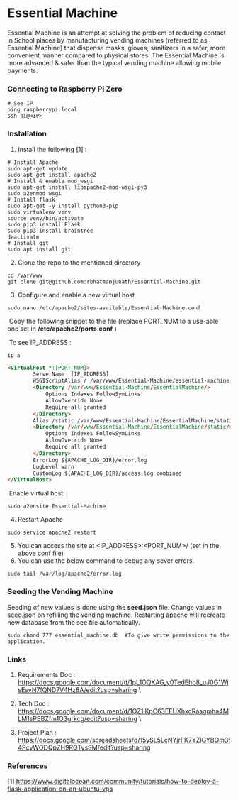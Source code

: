 # Essential Machine
Essential Machine is an attempt at solving the problem of reducing contact in School places by manufacturing vending machines (referred to as Essential Machine) that dispense masks, gloves, sanitizers in a safer, more convenient manner compared to physical stores. The Essential Machine is more advanced & safer than the typical vending machine allowing mobile payments.

### Connecting to Raspberry Pi Zero

```shell
# See IP
ping raspberrypi.local 
ssh pi@<IP>
```

### Installation 

1. Install the following [1] :

```shell
# Install Apache
sudo apt-get update
sudo apt-get install apache2
# Install & enable mod_wsgi
sudo apt-get install libapache2-mod-wsgi-py3
sudo a2enmod wsgi
# Install flask
sudo apt-get -y install python3-pip
sudo virtualenv venv
source venv/bin/activate 
sudo pip3 install Flask 
sudo pip3 install braintree
deactivate
# Install git
sudo apt install git
```

2. Clone the repo to the mentioned directory

```shell
cd /var/www
git clone git@github.com:rbhatmanjunath/Essential-Machine.git
```

3. Configure and enable a new virtual host

```shell
sudo nano /etc/apache2/sites-available/Essential-Machine.conf
```

​	Copy the following snippet to the file (replace PORT_NUM to a use-able one  set in 	**/etc/apache2/ports.conf** )

​	To see IP_ADDRESS :

```shell
ip a 
```

```html
<VirtualHost *:[PORT_NUM]>
		ServerName  [IP_ADDRESS]
		WSGIScriptAlias / /var/www/Essential-Machine/essential-machine.wsgi
		<Directory /var/www/Essential-Machine/EssentialMachine/>
			Options Indexes FollowSymLinks
        	AllowOverride None
        	Require all granted
		</Directory>
		Alias /static /var/www/Essential-Machine/EssentialMachine/static
		<Directory /var/www/Essential-Machine/EssentialMachine/static/>
			Options Indexes FollowSymLinks
        	AllowOverride None
        	Require all granted
		</Directory>
		ErrorLog ${APACHE_LOG_DIR}/error.log
		LogLevel warn
		CustomLog ${APACHE_LOG_DIR}/access.log combined
</VirtualHost>
```

​	Enable virtual host:

```shell
sudo a2ensite Essential-Machine
```

4. Restart Apache

```shell
sudo service apache2 restart
```

5. You can access the site at <IP_ADDRESS>:<PORT_NUM>/ (set in the above conf file)
6. You can use the below command to debug any sever errors. 

```shell
sudo tail /var/log/apache2/error.log
```



### Seeding the Vending Machine

Seeding of new values is done using the **seed.json** file. Change values in seed.json on refilling the vending machine. Restarting apache will recreate new database from the see file automatically. 

```shell
sudo chmod 777 essential_machine.db  #To give write permissions to the application.
```

### Links

1. Requirements Doc : https://docs.google.com/document/d/1pL1OQKAG_y0TedEhb8_uJ0G1WjsEsvN7fQND7V4Hz8A/edit?usp=sharing \

2. Tech Doc : https://docs.google.com/document/d/1OZ1lKpC63EFUXhxcRaagmha4MLM1sPBBZfm1O3grkcg/edit?usp=sharing \

3. Project Plan : https://docs.google.com/spreadsheets/d/15ySL5LcNYjrFK7YZlGYBOm3f4PcyWODQpZH9RQTysSM/edit?usp=sharing

### References

[1] https://www.digitalocean.com/community/tutorials/how-to-deploy-a-flask-application-on-an-ubuntu-vps
